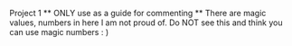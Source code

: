 Project 1 
** ONLY use as a guide for commenting **
There are magic values, numbers in here I am not proud of. 
Do NOT see this and think you can use magic numbers : )
